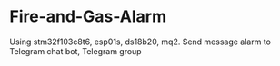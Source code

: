 # Fire-and-Gas-Alarm
Using stm32f103c8t6, esp01s, ds18b20, mq2. Send message alarm to Telegram chat bot, Telegram group
